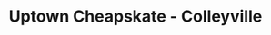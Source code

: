---
title: "Uptown Cheapskate - Colleyville"
url: /colleyville/uptown-cheapskate-colleyville/
shop: Gebrauchtwaren
---